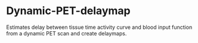 # Dynamic-PET-delaymap
Estimates delay between tissue time activity curve and blood input function from a dynamic PET scan and create delaymaps.
